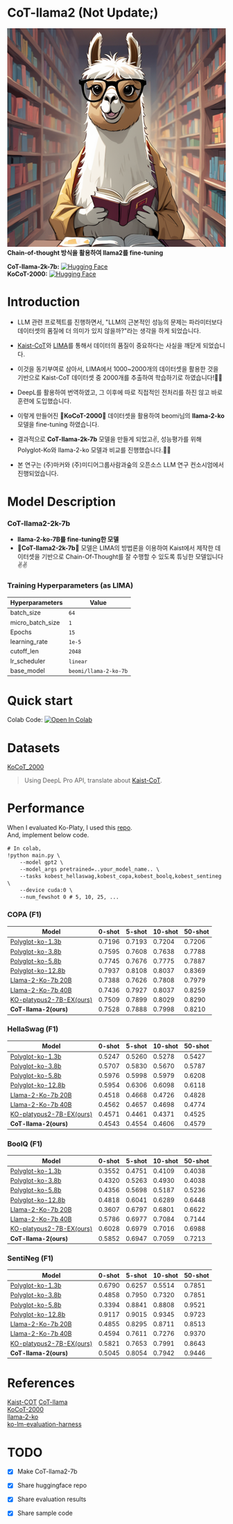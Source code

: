 # CoT-llama2 (Not Update;)
![CoT-llama2](./CoT-llama.png)  
**Chain-of-thought 방식을 활용하여 llama2를 fine-tuning**   

**CoT-llama-2k-7b:** [![Hugging Face](https://img.shields.io/badge/%F0%9F%A4%97%20Hugging%20Face-Spaces-blue)](https://huggingface.co/kyujinpy/CoT-llama-2k-7b)   
**KoCoT-2000:** [![Hugging Face](https://img.shields.io/badge/%F0%9F%A4%97%20Hugging%20Face-Spaces-blue)](https://huggingface.co/datasets/kyujinpy/KoCoT_2000)   
  
# Introduction
- LLM 관련 프로젝트를 진행하면서, "LLM의 근본적인 성능의 문제는 파라미터보다 데이터셋의 품질에 더 의미가 있지 않을까?"라는 생각을 하게 되었습니다.
- [Kaist-CoT](https://huggingface.co/datasets/kaist-ai/CoT-Collection)와 [LIMA](https://arxiv.org/abs/2305.11206)를 통해서 데이터의 품질이 중요하다는 사실을 깨닫게 되었습니다.

- 이것을 동기부여로 삼아서, LIMA에서 1000~2000개의 데이터셋을 활용한 것을 기반으로 Kaist-CoT 데이터셋 중 2000개를 추출하여 학습하기로 하였습니다!🙂🙂
- DeepL를 활용하여 번역하였고, 그 이후에 따로 직접적인 전처리를 하진 않고 바로 훈련에 도입했습니다.
- 이렇게 만들어진 **🥮KoCoT-2000🥮** 데이터셋을 활용하여 beomi님의 **llama-2-ko** 모델을 fine-tuning 하였습니다.
  
- 결과적으로 **CoT-llama-2k-7b** 모델을 만들게 되었고✌, 성능평가를 위해 Polyglot-Ko와 llama-2-ko 모델과 비교를 진행했습니다.🙂🙃  
- 본 연구는 (주)마커와 (주)미디어그룹사람과숲의 오픈소스 LLM 연구 컨소시엄에서 진행되었습니다.  

# Model Description  
### CoT-llama2-2k-7b
- **llama-2-ko-7B를 fine-tuning한 모델**
- **🥮CoT-llama2-2k-7b🥮** 모델은 LIMA의 방법론을 이용하여 Kaist에서 제작한 데이터셋을 기반으로 Chain-Of-Thought를 잘 수행할 수 있도록 튜닝한 모델입니다✌✌  

### Training Hyperparameters (as LIMA)  
| Hyperparameters | Value |  
| --- | --- |  
| batch_size | `64` |   
| micro_batch_size | `1` |  
| Epochs | `15` |  
| learning_rate | `1e-5` |  
| cutoff_len | `2048` |  
| lr_scheduler | `linear` |  
| base_model | `beomi/llama-2-ko-7b` |  

# Quick start
Colab Code: [![Open In Colab](https://colab.research.google.com/assets/colab-badge.svg)](https://colab.research.google.com/drive/1lRDSnHHVIzRW7RYRV3rha2QL2aMETRp7?usp=sharing)
  
# Datasets
[KoCoT_2000](https://huggingface.co/kyujinpy/CoT-llama-2k-7b)  
> Using DeepL Pro API, translate about [Kaist-CoT](https://huggingface.co/datasets/kaist-ai/CoT-Collection).  

# Performance
When I evaluated Ko-Platy, I used this [repo](https://github.com/Beomi/ko-lm-evaluation-harness).  
And, implement below code.
```
# In colab,
!python main.py \
    --model gpt2 \ 
    --model_args pretrained=..your_model_name.. \
    --tasks kobest_hellaswag,kobest_copa,kobest_boolq,kobest_sentineg \
    --device cuda:0 \
    --num_fewshot 0 # 5, 10, 25, ...
```
  
### COPA (F1)
| Model | 0-shot | 5-shot | 10-shot | 50-shot |
| --- | --- | --- | --- | --- |
| [Polyglot-ko-1.3b](https://huggingface.co/EleutherAI/polyglot-ko-1.3b) | 0.7196 | 0.7193 | 0.7204 | 0.7206 |
| [Polyglot-ko-3.8b](https://huggingface.co/EleutherAI/polyglot-ko-3.8b) | 0.7595 | 0.7608 | 0.7638 | 0.7788 |
| [Polyglot-ko-5.8b](https://huggingface.co/EleutherAI/polyglot-ko-5.8b) | 0.7745 | 0.7676 | 0.7775 | 0.7887 |
| [Polyglot-ko-12.8b](https://huggingface.co/EleutherAI/polyglot-ko-12.8b) | 0.7937 | 0.8108 | 0.8037 | 0.8369 |
| [Llama-2-Ko-7b 20B](https://huggingface.co/beomi/llama-2-ko-7b) | 0.7388 | 0.7626 | 0.7808 | 0.7979 |
| [Llama-2-Ko-7b 40B](https://huggingface.co/beomi/llama-2-ko-7b) | 0.7436 | 0.7927 | 0.8037 | 0.8259 |  
| [KO-platypus2-7B-EX(ours)](https://huggingface.co/kyujinpy/KO-Platypus2-7B-ex) | 0.7509 | 0.7899 | 0.8029 | 0.8290 |  
| **CoT-llama-2(ours)** | 0.7528 | 0.7888 | 0.7998 | 0.8210 |  
  
### HellaSwag (F1)
| Model | 0-shot | 5-shot | 10-shot | 50-shot |
| --- | --- | --- | --- | --- |
| [Polyglot-ko-1.3b](https://huggingface.co/EleutherAI/polyglot-ko-1.3b) | 0.5247 | 0.5260 | 0.5278 | 0.5427 |
| [Polyglot-ko-3.8b](https://huggingface.co/EleutherAI/polyglot-ko-3.8b) | 0.5707 | 0.5830 | 0.5670 | 0.5787 |
| [Polyglot-ko-5.8b](https://huggingface.co/EleutherAI/polyglot-ko-5.8b) | 0.5976 | 0.5998 | 0.5979 | 0.6208 |
| [Polyglot-ko-12.8b](https://huggingface.co/EleutherAI/polyglot-ko-12.8b) | 0.5954 | 0.6306 | 0.6098 | 0.6118 |
| [Llama-2-Ko-7b 20B](https://huggingface.co/beomi/llama-2-ko-7b) | 0.4518 | 0.4668 | 0.4726 | 0.4828 |
| [Llama-2-Ko-7b 40B](https://huggingface.co/beomi/llama-2-ko-7b) | 0.4562 | 0.4657 | 0.4698 | 0.4774 |   
| [KO-platypus2-7B-EX(ours)](https://huggingface.co/kyujinpy/KO-Platypus2-7B-ex) | 0.4571 | 0.4461 | 0.4371 | 0.4525 |  
| **CoT-llama-2(ours)** | 0.4543 | 0.4554 | 0.4606 | 0.4579 | 
  
### BoolQ (F1)
| Model | 0-shot | 5-shot | 10-shot | 50-shot |
| --- | --- | --- | --- | --- |
| [Polyglot-ko-1.3b](https://huggingface.co/EleutherAI/polyglot-ko-1.3b) | 0.3552 | 0.4751 | 0.4109 | 0.4038 |
| [Polyglot-ko-3.8b](https://huggingface.co/EleutherAI/polyglot-ko-3.8b) | 0.4320 | 0.5263 | 0.4930 | 0.4038 |
| [Polyglot-ko-5.8b](https://huggingface.co/EleutherAI/polyglot-ko-5.8b) | 0.4356 | 0.5698 | 0.5187 | 0.5236 |
| [Polyglot-ko-12.8b](https://huggingface.co/EleutherAI/polyglot-ko-12.8b) | 0.4818 | 0.6041 | 0.6289 | 0.6448 |
| [Llama-2-Ko-7b 20B](https://huggingface.co/beomi/llama-2-ko-7b) | 0.3607 | 0.6797 | 0.6801 | 0.6622 |
| [Llama-2-Ko-7b 40B](https://huggingface.co/beomi/llama-2-ko-7b) | 0.5786 | 0.6977 | 0.7084 | 0.7144 |  
| [KO-platypus2-7B-EX(ours)](https://huggingface.co/kyujinpy/KO-Platypus2-7B-ex) | 0.6028 | 0.6979 | 0.7016 | 0.6988 |  
| **CoT-llama-2(ours)** | 0.5852 | 0.6947 | 0.7059 | 0.7213 | 
  
### SentiNeg (F1)
| Model | 0-shot | 5-shot | 10-shot | 50-shot |
| --- | --- | --- | --- | --- |
| [Polyglot-ko-1.3b](https://huggingface.co/EleutherAI/polyglot-ko-1.3b) | 0.6790 | 0.6257 | 0.5514 | 0.7851 |
| [Polyglot-ko-3.8b](https://huggingface.co/EleutherAI/polyglot-ko-3.8b) | 0.4858 | 0.7950 | 0.7320 | 0.7851 |
| [Polyglot-ko-5.8b](https://huggingface.co/EleutherAI/polyglot-ko-5.8b) | 0.3394 | 0.8841 | 0.8808 | 0.9521 |
| [Polyglot-ko-12.8b](https://huggingface.co/EleutherAI/polyglot-ko-12.8b) | 0.9117 | 0.9015 | 0.9345 | 0.9723 |
| [Llama-2-Ko-7b 20B](https://huggingface.co/beomi/llama-2-ko-7b) | 0.4855 | 0.8295 | 0.8711 | 0.8513 |
| [Llama-2-Ko-7b 40B](https://huggingface.co/beomi/llama-2-ko-7b) | 0.4594 | 0.7611 | 0.7276 | 0.9370 |  
| [KO-platypus2-7B-EX(ours)](https://huggingface.co/kyujinpy/KO-Platypus2-7B-ex) | 0.5821 | 0.7653 | 0.7991 | 0.8643 |  
| **CoT-llama-2(ours)** | 0.5045 | 0.8054 | 0.7942 | 0.9446 | 
   
# References  
[Kaist-COT](https://huggingface.co/datasets/kaist-ai/CoT-Collection)
[CoT-llama](https://huggingface.co/kyujinpy/CoT-llama-2k-7b)  
[KoCoT-2000](https://huggingface.co/datasets/kyujinpy/KoCoT_2000)  
[llama-2-ko](https://huggingface.co/beomi/llama-2-ko-7b)   
[ko-lm-evaluation-harness](https://github.com/Beomi/ko-lm-evaluation-harness)    
  
# TODO
- [x] Make CoT-llama2-7b 
- [x] Share huggingface repo
- [x] Share evaluation results
- [x] Share sample code
  
